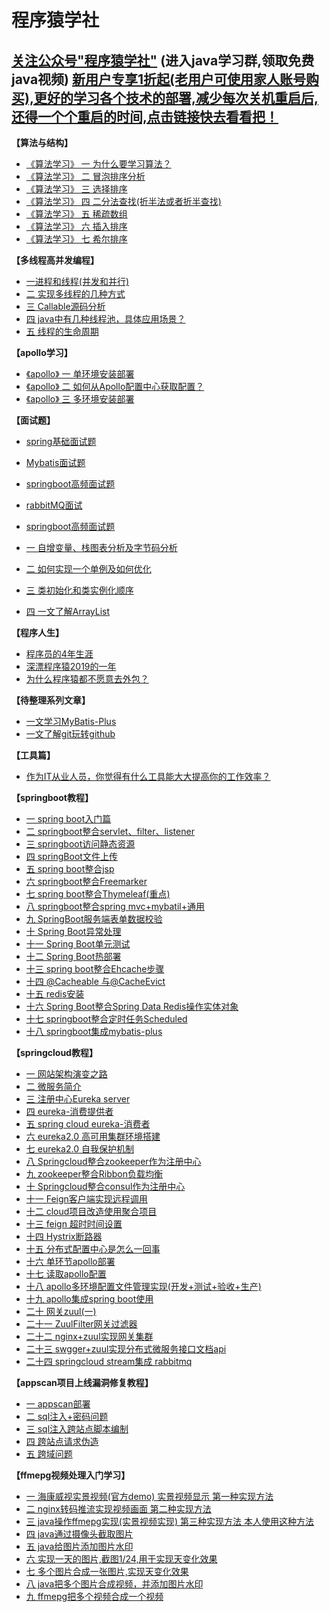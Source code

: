 # 程序猿学社

[关注公众号"程序猿学社"](https://mp.weixin.qq.com/mp/profile_ext?action=home&__biz=MzI1MjEyMjMzNA==#wechat_redirect)
(进入java学习群,领取免费java视频)
[新用户专享1折起(老用户可使用家人账号购买),更好的学习各个技术的部署,减少每次关机重启后,还得一个个重启的时间,点击链接快去看看把！](https://www.aliyun.com/minisite/goods?source=5176.11533457&userCode=qs2ssk2b&type=copy)
---


**【算法与结构】**
- [《算法学习》 一 为什么要学习算法？](https://mp.weixin.qq.com/s/xV3O-Nb9M5wyKw12hme-7g)
- [《算法学习》 二 冒泡排序分析](https://mp.weixin.qq.com/s/n8io7b_m6BvwDFoywrzgrA)
- [《算法学习》 三 选择排序](https://mp.weixin.qq.com/s/HfC5NTtBhCq9wKf9rx5PpA)
- [《算法学习》 四 二分法查找(折半法或者折半查找)](https://mp.weixin.qq.com/s/PiNeuCEsqHdE9qK8YAP0YQ)
- [《算法学习》 五 稀疏数组](https://mp.weixin.qq.com/s/QWj6-wU66Z6Iej40rxXCcw)
- [《算法学习》 六 插入排序](https://mp.weixin.qq.com/s/m_cWL9rUz-gKLLytXb8Cbw)
- [《算法学习》 七 希尔排序](https://mp.weixin.qq.com/s/bM6j2G7iXyHihuY6F320OQ)

**【多线程高并发编程】**
- [一进程和线程(并发和并行)](https://mp.weixin.qq.com/s/kkZy_4pkmV--04YyZIoluQ)
- [二 实现多线程的几种方式](https://mp.weixin.qq.com/s/LSywrksMci9Tb3NlOfMnfg)
- [三 Callable源码分析](https://mp.weixin.qq.com/s/3TCpvu9MSmibAZWf2IP-cA)
- [四 java中有几种线程池，具体应用场景？](https://mp.weixin.qq.com/s/kcHBAh3pWAExlaEUVT9sVg)
- [五 线程的生命周期](https://mp.weixin.qq.com/s/0slWSzTStT8Uu5TwmC3ucA)


**【apollo学习】**
- [《apollo》 一 单环境安装部署](https://mp.weixin.qq.com/s/GPr8_sF96do-_5-t2KDhWw)
- [《apollo》 二 如何从Apollo配置中心获取配置？](https://mp.weixin.qq.com/s/2okbI16Hm36dVV7ob04Lrw)
- [《apollo》 三 多环境安装部署](https://mp.weixin.qq.com/s/GPr8_sF96do-_5-t2KDhWw)


**【面试题】**
- [spring基础面试题](https://mp.weixin.qq.com/s/TaA7jW5AfDSKsTVZ6XVo9A)
- [ Mybatis面试题](https://mp.weixin.qq.com/s/awAw22kH6cIOY3IX035d4A)
- [springboot高频面试题](https://mp.weixin.qq.com/s/8zyEZPTz-pSamh21LLVyiQ)
- [rabbitMQ面试](https://blog.csdn.net/qq_16855077/article/details/103778961)
- [springboot高频面试题](https://mp.weixin.qq.com/s/8zyEZPTz-pSamh21LLVyiQ)


- [一 自增变量、栈图表分析及字节码分析](https://mp.weixin.qq.com/s/z4tXxorLqt2tSnUpt4qeDg)
- [二 如何实现一个单例及如何优化](https://mp.weixin.qq.com/s/ABsGQqNrdSgTajqlcBXIvQ)
- [三 类初始化和类实例化顺序](https://mp.weixin.qq.com/s/LdkSc3wg5J1YuF5-2qRL4g)
- [四 一文了解ArrayList](https://mp.weixin.qq.com/s/6MMyQyB2wUPYbQ8-w2e1aw)


**【程序人生】**
- [程序员的4年生涯](https://mp.weixin.qq.com/s/iBjDj221miYgmnSmZvp8eQ)
- [深漂程序猿2019的一年](https://mp.weixin.qq.com/s/uCcMjC1O0H1dUHZ-y8oyjg)
- [为什么程序猿都不愿意去外包？](https://mp.weixin.qq.com/s/fc86hLuduLO4v8ONqLaZcg)

**【待整理系列文章】**
- [一文学习MyBatis-Plus](https://mp.weixin.qq.com/s/FLU8jxZUjlsCjbipvDcnEA)
- [一文了解git玩转github](https://mp.weixin.qq.com/s/Nj5QoLp-CcGt4UEJDZMUfA)

**【工具篇】**
- [作为IT从业人员，你觉得有什么工具能大大提高你的工作效率？](https://mp.weixin.qq.com/s/QWJaRQtydUOu6-kKai_k3w)


**【springboot教程】**
- [一 spring boot入门篇](https://mp.weixin.qq.com/s/MXIlnbQB9XZQh8vFu0ceQQ)
- [二 springboot整合servlet、filter、listener](https://mp.weixin.qq.com/s/64W6HBTPd4qv8INwFbsXFg)
- [三 springboot访问静态资源](https://blog.csdn.net/qq_16855077/article/details/84876309)
- [四 springBoot文件上传](https://blog.csdn.net/qq_16855077/article/details/84880775)
- [五 spring boot整合jsp](https://blog.csdn.net/qq_16855077/article/details/84883016)
- [六 springboot整合Freemarker](https://blog.csdn.net/qq_16855077/article/details/84940256)
- [七 spring boot整合Thymeleaf(重点)](https://blog.csdn.net/qq_16855077/article/details/84941707)
- [八 springboot整合spring mvc+mybatil+通用](https://blog.csdn.net/qq_16855077/article/details/84957747)
- [九 SpringBoot服务端表单数据校验](https://blog.csdn.net/qq_16855077/article/details/84968919)
- [十 Spring Boot异常处理](https://blog.csdn.net/qq_16855077/article/details/84972810)
- [十一 Spring Boot单元测试](https://blog.csdn.net/qq_16855077/article/details/84973919)
- [十二 Spring Boot热部署](https://blog.csdn.net/qq_16855077/article/details/84974093)
- [十三 spring boot整合Ehcache步骤](https://blog.csdn.net/qq_16855077/article/details/84974214)
- [十四 @Cacheable 与@CacheEvict](https://blog.csdn.net/qq_16855077/article/details/84976991)
- [十五 redis安装](https://blog.csdn.net/qq_16855077/article/details/84983292)
- [十六 Spring Boot整合Spring Data Redis操作实体对象](https://blog.csdn.net/qq_16855077/article/details/85000744)
- [十七 springboot整合定时任务Scheduled](https://blog.csdn.net/qq_16855077/article/details/85007533)
- [十八 springboot集成mybatis-plus](https://blog.csdn.net/qq_16855077/article/details/104151231)


**【springcloud教程】**
- [一 网站架构演变之路](https://blog.csdn.net/qq_16855077/article/details/93618390)
- [二 微服务简介](https://blog.csdn.net/qq_16855077/article/details/90605665)
- [三 注册中心Eureka server](https://blog.csdn.net/qq_16855077/article/details/90752257)
- [四 eureka-消费提供者](https://blog.csdn.net/qq_16855077/article/details/90770291)
- [五 spring cloud eureka-消费者](https://blog.csdn.net/qq_16855077/article/details/95460975)
- [六 eureka2.0 高可用集群环境搭建](https://blog.csdn.net/qq_16855077/article/details/95940638)
- [七 eureka2.0 自我保护机制](https://blog.csdn.net/qq_16855077/article/details/96115348)
- [八 Springcloud整合zookeeper作为注册中心](https://blog.csdn.net/qq_16855077/article/details/96840346)
- [九 zookeeper整合Ribbon负载均衡](https://blog.csdn.net/qq_16855077/article/details/96872207)
- [十 Springcloud整合consul作为注册中心](https://blog.csdn.net/qq_16855077/article/details/96966019)
- [十一 Feign客户端实现远程调用](https://blog.csdn.net/qq_16855077/article/details/96995189)
- [十二 cloud项目改造使用聚合项目](https://blog.csdn.net/qq_16855077/article/details/97249508)
- [十三 feign 超时时间设置](https://blog.csdn.net/qq_16855077/article/details/99288704)
- [十四 Hystrix断路器](https://blog.csdn.net/qq_16855077/article/details/99857355)
- [十五 分布式配置中心是怎么一回事](https://blog.csdn.net/qq_16855077/article/details/101065043)
- [十六 单环节apollo部署](https://blog.csdn.net/qq_16855077/article/details/103183899)
- [十七 读取apollo配置](https://blog.csdn.net/qq_16855077/article/details/103197221)
- [十八 apollo多环境配置文件管理实现(开发+测试+验收+生产)](https://blog.csdn.net/qq_16855077/article/details/103270658)
- [十九 apollo集成spring boot使用](https://blog.csdn.net/qq_16855077/article/details/103260251)
- [二十 网关zuul(一)](https://blog.csdn.net/qq_16855077/article/details/102960033)
- [二十一 ZuulFilter网关过滤器](https://blog.csdn.net/qq_16855077/article/details/102977930)
- [二十二 nginx+zuul实现网关集群](https://blog.csdn.net/qq_16855077/article/details/103087565)
- [二十三 swgger+zuul实现分布式微服务接口文档api](https://blog.csdn.net/qq_16855077/article/details/103147183)
- [二十四 springcloud stream集成 rabbitmq](https://blog.csdn.net/qq_16855077/article/details/103370281)


**【appscan项目上线漏洞修复教程】**
- [一 appscan部署](https://mp.weixin.qq.com/s/t-Ibd4nAnSLecSNPJwijGg)
- [二 sql注入+密码问题](https://blog.csdn.net/qq_16855077/article/details/100131626)
- [三 sql注入跨站点脚本编制](https://blog.csdn.net/qq_16855077/article/details/100156100)
- [四 跨站点请求伪造](https://blog.csdn.net/qq_16855077/article/details/100156176)
- [五 跨域问题](https://blog.csdn.net/qq_16855077/article/details/100156204)



**【ffmepg视频处理入门学习】**
- [一 海康威视实景视频(官方demo) 实景视频显示 第一种实现方法](https://blog.csdn.net/qq_16855077/article/details/89374261)
- [二 nginx转码推流实现视频画面  第二种实现方法](https://blog.csdn.net/qq_16855077/article/details/89839708)
- [三 java操作ffmepg实现(实景视频实现) 第三种实现方法 本人使用这种方法](https://blog.csdn.net/qq_16855077/article/details/90208256)
- [四 java通过摄像头截取图片](https://blog.csdn.net/qq_16855077/article/details/90207118)
- [五 java给图片添加图片水印](https://blog.csdn.net/qq_16855077/article/details/90238575)
- [六 实现一天的图片,截图1/24,用于实现天变化效果](https://blog.csdn.net/qq_16855077/article/details/90378173)
- [七 多个图片合成一张图片,实现天变化效果](https://blog.csdn.net/qq_16855077/article/details/90408532)
- [八 java把多个图片合成视频，并添加图片水印](https://blog.csdn.net/qq_16855077/article/details/90239644)
- [九 ffmepg把多个视频合成一个视频](https://blog.csdn.net/qq_16855077/article/details/90265073)




